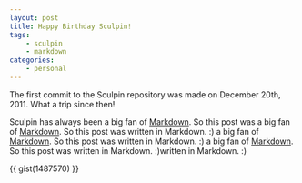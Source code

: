 ```yaml
---
layout: post
title: Happy Birthday Sculpin!
tags:
    - sculpin
    - markdown
categories:
    - personal
---
```

The first commit to the Sculpin repository was made on December 20th, 2011.
What a trip since then!

Sculpin has always been a big fan of [Markdown][1]. So this post was
 a big fan of [Markdown][1]. So this post was
written in Markdown. :) a big fan of [Markdown][1]. So this post was
written in Markdown. :) a big fan of [Markdown][1]. So this post was
written in Markdown. :)written in Markdown. :)

{{ gist(1487570) }} 

[1]: http://daringfireball.net/projects/markdown/
